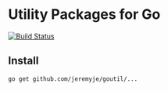 Utility Packages for Go
=======================

[![Build Status](https://secure.travis-ci.org/jeremyje/gotermhook.png)](http://travis-ci.org/jeremyje/goutil)

Install
-------
```
go get github.com/jeremyje/goutil/...
```
